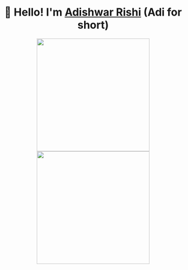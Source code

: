 <h1 align="center">
  👋 Hello! I'm <a href="https://www.adishwar-rishi.com" target="_blank">Adishwar Rishi</a> (Adi for short)
</h1>

<div align="center">
  <img height="300" align="center" src="https://github-readme-stats.adishwar-rishi.com/api?username=AdiRishi&show=reviews,discussions_started,prs_merged,prs_merged_percentage&show_icons=true&rank_icon=github&theme=dark" />
  <img height="300" align="center" src="https://github-readme-stats.adishwar-rishi.com/api/top-langs/?username=anuraghazra&size_weight=0.5&count_weight=0.5&langs_count=10&layout=compact&theme=dark" />
</div>
